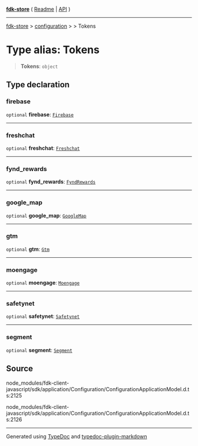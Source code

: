[**fdk-store**](../../../README.md) ( [Readme](../../../README.md) \| [API](../../../API.md) )

---

[fdk-store](../../../API.md) > [configuration](../../README.md) > [<internal>](../README.md) > Tokens

# Type alias: Tokens

> **Tokens**: `object`

## Type declaration

### firebase

`optional` **firebase**: [`Firebase`](type-alias.Firebase.md)

---

### freshchat

`optional` **freshchat**: [`Freshchat`](type-alias.Freshchat.md)

---

### fynd_rewards

`optional` **fynd_rewards**: [`FyndRewards`](type-alias.FyndRewards.md)

---

### google_map

`optional` **google_map**: [`GoogleMap`](type-alias.GoogleMap.md)

---

### gtm

`optional` **gtm**: [`Gtm`](type-alias.Gtm.md)

---

### moengage

`optional` **moengage**: [`Moengage`](type-alias.Moengage.md)

---

### safetynet

`optional` **safetynet**: [`Safetynet`](type-alias.Safetynet.md)

---

### segment

`optional` **segment**: [`Segment`](type-alias.Segment.md)

## Source

node_modules/fdk-client-javascript/sdk/application/Configuration/ConfigurationApplicationModel.d.ts:2125

node_modules/fdk-client-javascript/sdk/application/Configuration/ConfigurationApplicationModel.d.ts:2126

---

Generated using [TypeDoc](https://typedoc.org/) and [typedoc-plugin-markdown](https://www.npmjs.com/package/typedoc-plugin-markdown)

